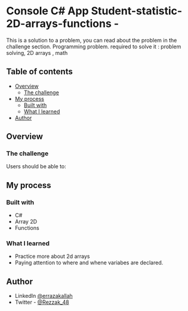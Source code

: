 # Console C# App Student-statistic-2D-arrays-functions -

<!-- Summary -->

 This is a solution to a problem, you can read about the problem in the challenge section. 
 Programming problem. required to solve it : problem solving, 2D arrays , math

## Table of contents

- [Overview](#overview)
  - [The challenge](#the-challenge)
- [My process](#my-process)
  - [Built with](#built-with)
  - [What I learned](#what-i-learned)
- [Author](#author)

## Overview

### The challenge

Users should be able to:
[](./images/)



## My process

### Built with
- C#
- Array 2D
- Functions
<!-- Info -->


### What I learned

- Practice more about 2d arrays
- Paying attention to where and whene variabes are declared.



## Author

<!-- - Website - [](NotAvailableForNow) -->
- LinkedIn [@errazakallah](https://www.linkedin.com/in/errazakallah/)
- Twitter - [@Rezzak_48](https://twitter.com/Rezzak_48)
